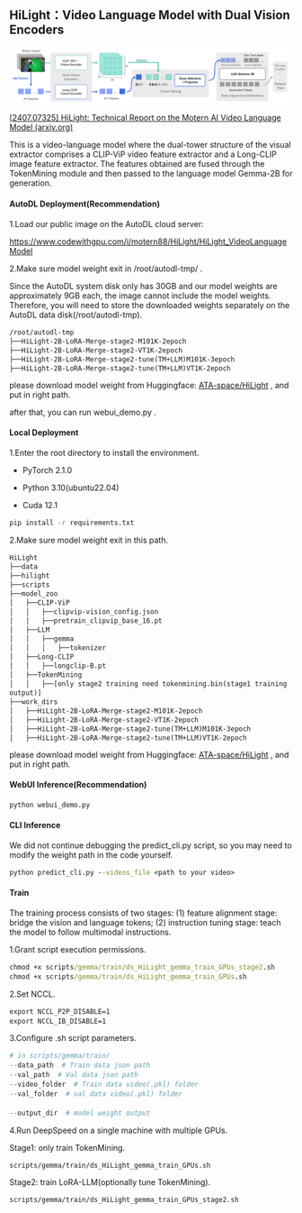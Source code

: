 ## HiLight：Video Language Model with Dual Vision Encoders

![HiLight模型结构图](./asset/HiLight模型结构图.jpg)

[[2407.07325\] HiLight: Technical Report on the Motern AI Video Language Model (arxiv.org)](https://arxiv.org/abs/2407.07325)

This is a video-language model where the dual-tower structure of the visual extractor comprises a CLIP-ViP video feature extractor and a Long-CLIP image feature extractor. The features obtained are fused through the TokenMining module and then passed to the language model Gemma-2B for generation.

#### AutoDL Deployment(Recommendation)

1.Load our public image on the AutoDL cloud server:

https://www.codewithgpu.com/i/motern88/HiLight/HiLight_VideoLanguageModel

2.Make sure model weight exit in /root/autodl-tmp/ .

Since the AutoDL system disk only has 30GB and our model weights are approximately 9GB each, the image cannot include the model weights. Therefore, you will need to store the downloaded weights separately on the AutoDL data disk(/root/autodl-tmp).

```
/root/autodl-tmp
├──HiLight-2B-LoRA-Merge-stage2-M101K-2epoch
├──HiLight-2B-LoRA-Merge-stage2-VT1K-2epoch
├──HiLight-2B-LoRA-Merge-stage2-tune(TM+LLM)M101K-3epoch
├──HiLight-2B-LoRA-Merge-stage2-tune(TM+LLM)VT1K-2epoch
```

please download model weight from Huggingface: [ATA-space/HiLight](https://huggingface.co/ATA-space/HiLight/tree/main) , and put in right path.

after that, you can run webui_demo.py .

#### Local Deployment

1.Enter the root directory to install the environment. 

- PyTorch 2.1.0

- Python  3.10(ubuntu22.04)

- Cuda  12.1

```cmd
pip install -r requirements.txt
```

2.Make sure model weight exit in this path. 

```
HiLight
├──data
├──hilight
├──scripts
├──model_zoo
│   ├──CLIP-ViP
│   │   ├──clipvip-vision_config.json
│   │   ├──pretrain_clipvip_base_16.pt
│   ├──LLM
│   │   ├──gemma
│   │   │   ├──tokenizer
│   ├──Long-CLIP
│   │   ├──longclip-B.pt
│   ├──TokenMining
│   │   ├──[only stage2 training need tokenmining.bin(stage1 training output)]
├──work_dirs
│   ├──HiLight-2B-LoRA-Merge-stage2-M101K-2epoch
│   ├──HiLight-2B-LoRA-Merge-stage2-VT1K-2epoch
│   ├──HiLight-2B-LoRA-Merge-stage2-tune(TM+LLM)M101K-3epoch
│   ├──HiLight-2B-LoRA-Merge-stage2-tune(TM+LLM)VT1K-2epoch
```

please download model weight from Huggingface: [ATA-space/HiLight](https://huggingface.co/ATA-space/HiLight/tree/main) , and put in right path.

#### WebUI Inference(Recommendation)

```cmd
python webui_demo.py
```

#### CLI Inference

We did not continue debugging the predict_cli.py script, so you may need to modify the weight path in the code yourself.

```cmd
python predict_cli.py --videos_file <path to your video>
```

#### Train

The training process consists of two stages: (1) feature alignment stage: bridge the vision and language tokens; (2) instruction tuning stage: teach the model to follow multimodal instructions.

1.Grant script execution permissions. 

```cmd
chmod +x scripts/gemma/train/ds_HiLight_gemma_train_GPUs_stage2.sh
chmod +x scripts/gemma/train/ds_HiLight_gemma_train_GPUs.sh
```

2.Set NCCL. 

```cmd
export NCCL_P2P_DISABLE=1
export NCCL_IB_DISABLE=1
```

3.Configure .sh script parameters.

```python
# in scripts/gemma/train/
--data_path  # Train data json path
--val_path  # Val data json path
--video_folder  # Train data video(.pkl) folder
--val_folder  # val data video(.pkl) folder

--output_dir  # model weight output
```

4.Run DeepSpeed on a single machine with multiple GPUs. 

Stage1: only train TokenMining. 

```cmd
scripts/gemma/train/ds_HiLight_gemma_train_GPUs.sh
```

Stage2: train LoRA-LLM(optionally tune TokenMining). 

```cmd
scripts/gemma/train/ds_HiLight_gemma_train_GPUs_stage2.sh
```

